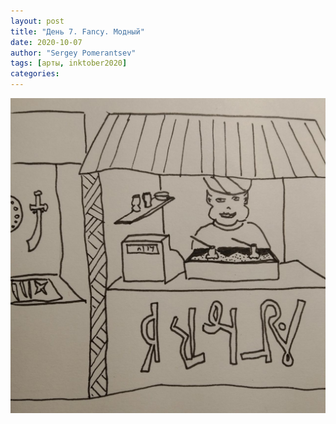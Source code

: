 ```yaml
---
layout: post
title: "День 7. Fancy. Модный"
date: 2020-10-07
author: "Sergey Pomerantsev"
tags: [арты, inktober2020]
categories:
---
```


![](/assets/images/inktober20-7.jpg)
